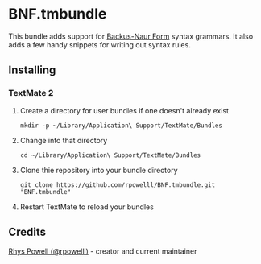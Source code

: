 # BNF.tmbundle

This bundle adds support for [Backus-Naur Form](http://en.wikipedia.org/wiki/Backus–Naur_Form) syntax grammars. It also adds a few handy snippets for writing out syntax rules.

## Installing

### TextMate 2

1.  Create a directory for user bundles if one doesn't already exist

        mkdir -p ~/Library/Application\ Support/TextMate/Bundles
    
2.  Change into that directory

        cd ~/Library/Application\ Support/TextMate/Bundles
        
3.  Clone thie repository into your bundle directory

        git clone https://github.com/rpowelll/BNF.tmbundle.git "BNF.tmbundle"

4.  Restart TextMate to reload your bundles

## Credits

[Rhys Powell (@rpowelll)](https://github.com/rpowelll) - creator and current maintainer